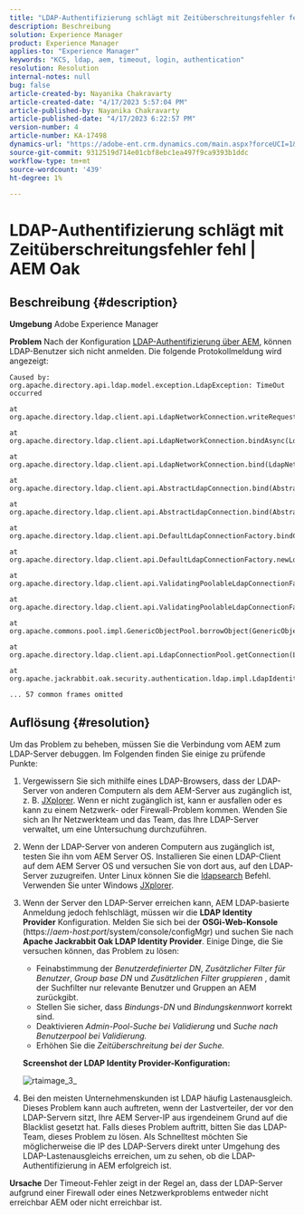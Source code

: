 ```yaml
---
title: "LDAP-Authentifizierung schlägt mit Zeitüberschreitungsfehler fehl | AEM Oak"
description: Beschreibung
solution: Experience Manager
product: Experience Manager
applies-to: "Experience Manager"
keywords: "KCS, ldap, aem, timeout, login, authentication"
resolution: Resolution
internal-notes: null
bug: false
article-created-by: Nayanika Chakravarty
article-created-date: "4/17/2023 5:57:04 PM"
article-published-by: Nayanika Chakravarty
article-published-date: "4/17/2023 6:22:57 PM"
version-number: 4
article-number: KA-17498
dynamics-url: "https://adobe-ent.crm.dynamics.com/main.aspx?forceUCI=1&pagetype=entityrecord&etn=knowledgearticle&id=420cf63c-49dd-ed11-a7c7-6045bd006149"
source-git-commit: 9312519d714e01cbf8ebc1ea497f9ca9393b1ddc
workflow-type: tm+mt
source-wordcount: '439'
ht-degree: 1%

---
```


# LDAP-Authentifizierung schlägt mit Zeitüberschreitungsfehler fehl | AEM Oak

## Beschreibung {#description}

<b>Umgebung</b>
Adobe Experience Manager


<b>Problem</b>
Nach der Konfiguration [LDAP-Authentifizierung über AEM](https://experienceleague.adobe.com/docs/experience-manager-65/administering/security/ldap-config.html?lang=en), können LDAP-Benutzer sich nicht anmelden. Die folgende Protokollmeldung wird angezeigt:


```
Caused by: org.apache.directory.api.ldap.model.exception.LdapException: TimeOut occurred

at org.apache.directory.ldap.client.api.LdapNetworkConnection.writeRequest(LdapNetworkConnection.java:4106)

at org.apache.directory.ldap.client.api.LdapNetworkConnection.bindAsync(LdapNetworkConnection.java:1290)

at org.apache.directory.ldap.client.api.LdapNetworkConnection.bind(LdapNetworkConnection.java:1188)

at org.apache.directory.ldap.client.api.AbstractLdapConnection.bind(AbstractLdapConnection.java:127)

at org.apache.directory.ldap.client.api.AbstractLdapConnection.bind(AbstractLdapConnection.java:112)

at org.apache.directory.ldap.client.api.DefaultLdapConnectionFactory.bindConnection(DefaultLdapConnectionFactory.java:64)

at org.apache.directory.ldap.client.api.DefaultLdapConnectionFactory.newLdapConnection(DefaultLdapConnectionFactory.java:107)

at org.apache.directory.ldap.client.api.ValidatingPoolableLdapConnectionFactory.makeObject(ValidatingPoolableLdapConnectionFactory.java:133)

at org.apache.directory.ldap.client.api.ValidatingPoolableLdapConnectionFactory.makeObject(ValidatingPoolableLdapConnectionFactory.java:59)

at org.apache.commons.pool.impl.GenericObjectPool.borrowObject(GenericObjectPool.java:1188)

at org.apache.directory.ldap.client.api.LdapConnectionPool.getConnection(LdapConnectionPool.java:123)

at org.apache.jackrabbit.oak.security.authentication.ldap.impl.LdapIdentityProvider.connect(LdapIdentityProvider.java:771)

... 57 common frames omitted
```



## Auflösung {#resolution}


Um das Problem zu beheben, müssen Sie die Verbindung vom AEM zum LDAP-Server debuggen. Im Folgenden finden Sie einige zu prüfende Punkte:

1. Vergewissern Sie sich mithilfe eines LDAP-Browsers, dass der LDAP-Server von anderen Computern als dem AEM-Server aus zugänglich ist, z. B. [JXplorer](http://jxplorer.org/). Wenn er nicht zugänglich ist, kann er ausfallen oder es kann zu einem Netzwerk- oder Firewall-Problem kommen. Wenden Sie sich an Ihr Netzwerkteam und das Team, das Ihre LDAP-Server verwaltet, um eine Untersuchung durchzuführen.
2. Wenn der LDAP-Server von anderen Computern aus zugänglich ist, testen Sie ihn vom AEM Server OS. Installieren Sie einen LDAP-Client auf dem AEM Server OS und versuchen Sie von dort aus, auf den LDAP-Server zuzugreifen. Unter Linux können Sie die [ldapsearch](https://access.redhat.com/documentation/en-us/red_hat_directory_server/11/html/administration_guide/examples-of-common-ldapsearches) Befehl. Verwenden Sie unter Windows [JXplorer](http://jxplorer.org/).
3. Wenn der Server den LDAP-Server erreichen kann, AEM LDAP-basierte Anmeldung jedoch fehlschlägt, müssen wir die <b>LDAP Identity Provider</b> Konfiguration. Melden Sie sich bei der <b>OSGi-Web-Konsole</b> (https://*aem-host:port*/system/console/configMgr) und suchen Sie nach <b>Apache Jackrabbit Oak LDAP Identity Provider</b>. Einige Dinge, die Sie versuchen können, das Problem zu lösen:

   - Feinabstimmung der *Benutzerdefinierter DN*, *Zusätzlicher Filter für Benutzer*, *Group base DN* und *Zusätzlichen Filter gruppieren* , damit der Suchfilter nur relevante Benutzer und Gruppen an AEM zurückgibt.
   - Stellen Sie sicher, dass *Bindungs-DN* und *Bindungskennwort* korrekt sind.
   - Deaktivieren *Admin-Pool-Suche bei Validierung* und *Suche nach Benutzerpool bei Validierung.*
   - Erhöhen Sie die *Zeitüberschreitung bei der Suche.*

   <b>Screenshot der LDAP Identity Provider-Konfiguration:</b>


   ![rtaimage_3_](https://helpx.adobe.com/content/dam/help/en/experience-manager/kb/LDAP-error/jcr%3acontent/main-pars/image/rtaimage_3_.png "rtaimage_3_")
4. Bei den meisten Unternehmenskunden ist LDAP häufig Lastenausgleich. Dieses Problem kann auch auftreten, wenn der Lastverteiler, der vor den LDAP-Servern sitzt, Ihre AEM Server-IP aus irgendeinem Grund auf die Blacklist gesetzt hat. Falls dieses Problem auftritt, bitten Sie das LDAP-Team, dieses Problem zu lösen. Als Schnelltest möchten Sie möglicherweise die IP des LDAP-Servers direkt unter Umgehung des LDAP-Lastenausgleichs erreichen, um zu sehen, ob die LDAP-Authentifizierung in AEM erfolgreich ist.

<b>Ursache</b>
Der Timeout-Fehler zeigt in der Regel an, dass der LDAP-Server aufgrund einer Firewall oder eines Netzwerkproblems entweder nicht erreichbar AEM oder nicht erreichbar ist.
